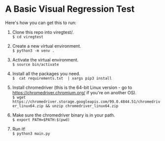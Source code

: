 # A Basic Visual Regression Test

Here's how you can get this to run:

1. Clone this repo into viregtest/.  
`$ cd viregtest`  
  
2. Create a new virtual environment.  
`$ python3 -m venv .`  
  
3. Activate the virtual environment.  
`$ source bin/activate`  
  
4. Install all the packages you need.  
`$  cat requirements.txt  | xargs pip3 install`  
  
5. Install chromedriver (this is the 64-bit Linux version - go to https://chromedriver.chromium.org/ if you're on another OS).  
`$ wget https://chromedriver.storage.googleapis.com/99.0.4844.51/chromedriver_linux64.zip && unzip chromedriver_linux64.zip`  
  
6. Make sure the chromedriver binary is in your path.  
`$ export PATH=$PATH:$(pwd)`  
  
7. Run it!  
`$ python3 main.py`  

